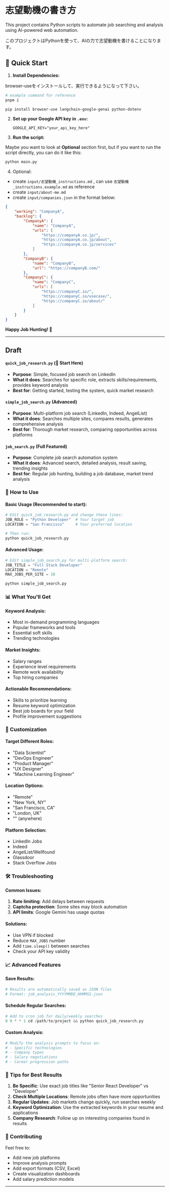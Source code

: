 # 志望動機の書き方

This project contains Python scripts to automate job searching and analysis using AI-powered web automation.

このプロジェクトはPythonを使って、AIの力で志望動機を書けることになります。

## 🚀 Quick Start

1. **Install Dependencies:**

browser-useをインストールして、実行できるようになって下さい。

   ```bash
   # example command for reference
   pnpm i

   pip install browser-use langchain-google-genai python-dotenv
   ```

2. **Set up your Google API key in `.env`:**
   ```
   GOOGLE_API_KEY="your_api_key_here"
   ```

3. **Run the script:**

Maybe you want to look at **Optional** section first, but if you want to run the script directly, you can do it like this: 

   ```bash
   python main.py
   ```

4. Optional:

- create `input/志望動機_instructions.md` , can use `志望動機_instructions.example.md` as reference
- create `input/about-me.md`
- create `input/companies.json` in the format below:

```json
{
    "working": "CompanyA",
    "backlog": {
        "CompanyA": {
            "name": "CompanyA",
            "urls": [
                "https://companyA.co.jp/",
                "https://companyA.co.jp/about",
                "https://companyA.co.jp/services"
            ]
        },
        "CompanyB": {
            "name": "CompanyB",
            "url": "https://companyB.com/"
        },
        "CompanyC": {
            "name": "CompanyC",
            "urls": [
                "https://companyC.io/",
                "https://companyC.io/usecase/",
                "https://companyC.io/about/"
            ]
        }
    }
}
```

**Happy Job Hunting! 🚀**

---


## Draft

#### `quick_job_research.py` (🌟 Start Here)
- **Purpose**: Simple, focused job search on LinkedIn
- **What it does**: Searches for specific role, extracts skills/requirements, provides keyword analysis
- **Best for**: Getting started, testing the system, quick market research

#### `simple_job_search.py` (Advanced)
- **Purpose**: Multi-platform job search (LinkedIn, Indeed, AngelList)
- **What it does**: Searches multiple sites, compares results, generates comprehensive analysis
- **Best for**: Thorough market research, comparing opportunities across platforms

#### `job_search.py` (Full Featured)
- **Purpose**: Complete job search automation system
- **What it does**: Advanced search, detailed analysis, result saving, trending insights
- **Best for**: Regular job hunting, building a job database, market trend analysis

### 🎯 How to Use

#### Basic Usage (Recommended to start):
```python
# Edit quick_job_research.py and change these lines:
JOB_ROLE = "Python Developer"  # Your target job
LOCATION = "San Francisco"     # Your preferred location

# Then run:
python quick_job_research.py
```

#### Advanced Usage:
```python
# Edit simple_job_search.py for multi-platform search:
JOB_TITLE = "Full Stack Developer"
LOCATION = "Remote"
MAX_JOBS_PER_SITE = 10

python simple_job_search.py
```

### 📊 What You'll Get

#### Keyword Analysis:
- Most in-demand programming languages
- Popular frameworks and tools
- Essential soft skills
- Trending technologies

#### Market Insights:
- Salary ranges
- Experience level requirements
- Remote work availability
- Top hiring companies

#### Actionable Recommendations:
- Skills to prioritize learning
- Resume keyword optimization
- Best job boards for your field
- Profile improvement suggestions

### 🔧 Customization

#### Target Different Roles:
- "Data Scientist"
- "DevOps Engineer" 
- "Product Manager"
- "UX Designer"
- "Machine Learning Engineer"

#### Location Options:
- "Remote"
- "New York, NY"
- "San Francisco, CA"
- "London, UK"
- "" (anywhere)

#### Platform Selection:
- LinkedIn Jobs
- Indeed
- AngelList/Wellfound
- Glassdoor
- Stack Overflow Jobs

### 🛠️ Troubleshooting

#### Common Issues:
1. **Rate limiting**: Add delays between requests
2. **Captcha protection**: Some sites may block automation
3. **API limits**: Google Gemini has usage quotas

#### Solutions:
- Use VPN if blocked
- Reduce `MAX_JOBS` number
- Add `time.sleep()` between searches
- Check your API key validity

### 📈 Advanced Features

#### Save Results:
```python
# Results are automatically saved as JSON files
# Format: job_analysis_YYYYMMDD_HHMMSS.json
```

#### Schedule Regular Searches:
```python
# Add to cron job for daily/weekly searches
0 9 * * 1 cd /path/to/project && python quick_job_research.py
```

#### Custom Analysis:
```python
# Modify the analysis prompts to focus on:
# - Specific technologies
# - Company types
# - Salary negotiations
# - Career progression paths
```

### 🎯 Tips for Best Results

1. **Be Specific**: Use exact job titles like "Senior React Developer" vs "Developer"
2. **Check Multiple Locations**: Remote jobs often have more opportunities
3. **Regular Updates**: Job markets change quickly, run searches weekly
4. **Keyword Optimization**: Use the extracted keywords in your resume and applications
5. **Company Research**: Follow up on interesting companies found in results

### 🤝 Contributing

Feel free to:
- Add new job platforms
- Improve analysis prompts
- Add export formats (CSV, Excel)
- Create visualization dashboards
- Add salary prediction models

---

